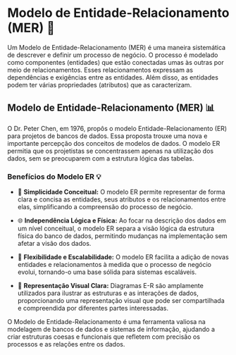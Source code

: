 # Modelo de Entidade-Relacionamento (MER) 🧩

Um Modelo de Entidade-Relacionamento (MER) é uma maneira sistemática de descrever e definir um processo de negócio. O processo é modelado como componentes (entidades) que estão conectadas umas às outras por meio de relacionamentos. Esses relacionamentos expressam as dependências e exigências entre as entidades. Além disso, as entidades podem ter várias propriedades (atributos) que as caracterizam.


## Modelo de Entidade-Relacionamento (MER) 📊

O Dr. Peter Chen, em 1976, propôs o modelo Entidade-Relacionamento (ER) para projetos de bancos de dados. Essa proposta trouxe uma nova e importante percepção dos conceitos de modelos de dados. O modelo ER permitia que os projetistas se concentrassem apenas na utilização dos dados, sem se preocuparem com a estrutura lógica das tabelas.


### Benefícios do Modelo ER 💡

- 🧩 **Simplicidade Conceitual:** O modelo ER permite representar de forma clara e concisa as entidades, seus atributos e os relacionamentos entre elas, simplificando a compreensão do processo de negócio.

- 🌐 **Independência Lógica e Física:** Ao focar na descrição dos dados em um nível conceitual, o modelo ER separa a visão lógica da estrutura física do banco de dados, permitindo mudanças na implementação sem afetar a visão dos dados.

- 🚀 **Flexibilidade e Escalabilidade:** O modelo ER facilita a adição de novas entidades e relacionamentos à medida que o processo de negócio evolui, tornando-o uma base sólida para sistemas escaláveis.

- 🔗 **Representação Visual Clara:** Diagramas E-R são amplamente utilizados para ilustrar as estruturas e as interações de dados, proporcionando uma representação visual que pode ser compartilhada e compreendida por diferentes partes interessadas.

O Modelo de Entidade-Relacionamento é uma ferramenta valiosa na modelagem de bancos de dados e sistemas de informação, ajudando a criar estruturas coesas e funcionais que refletem com precisão os processos e as relações entre os dados.
